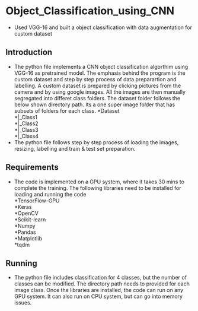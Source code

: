 # Object_Classification_using_CNN
- Used VGG-16 and built a object classification with data augmentation for custom dataset
## Introduction
- The python file implements a CNN object classification algorthim using VGG-16 as pretrained model. The emphasis behind the program is the custom dataset and step by step process of data preparartion and labelling. A custom dataset is prepared by clicking pictures from the camera and by using google images. All the images are then manually segregated into differet class folders. The dataset folder follows the below shown directory path. Its a one super image folder that has subsets of folders for each class. 
  *Dataset  
          *|_Class1  
          *|_Class2  
          *|_Class3  
          *|_Class4  
- The python file follows step by step process of loading the images, resizing, labelling and train & test set preparation.

## Requirements
- The code is implemented on a GPU system, where it takes 30 mins to complete the training. The following libraries need to be installed for loading and running the code  
  *TensorFlow-GPU  
  *Keras  
  *OpenCV  
  *Scikit-learn  
  *Numpy  
  *Pandas  
  *Matplotlib  
  *tqdm  
  
## Running
- The python file includes classification for 4 classes, but the number of classes can be modified. The directory path needs to provided for each image class. Once the libraries are installed, the code can run on any GPU system. It can also run on CPU system, but can go into memory issues.
  
